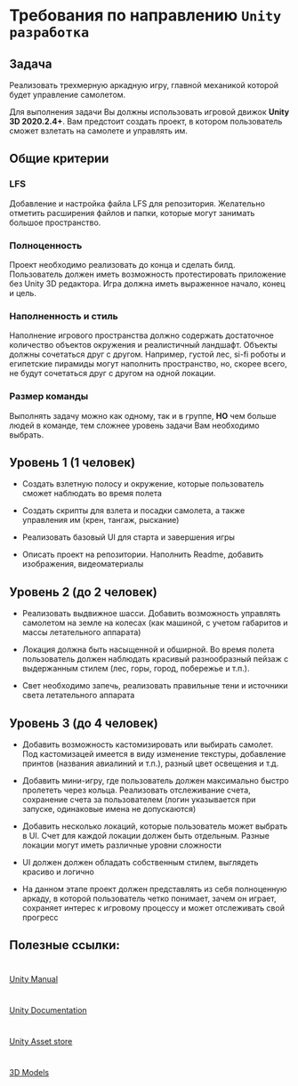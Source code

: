 # Требования по направлению `Unity разработка`
## Задача
Реализовать трехмерную аркадную игру, главной механикой которой будет управление самолетом.

Для выполнения задачи Вы должны использовать игровой движок **Unity 3D 2020.2.4+**. Вам предстоит создать проект, в котором пользователь сможет взлетать на самолете и управлять им. 

## Общие критерии

### **LFS**
Добавление и настройка файла LFS для репозитория. Желательно отметить расширения файлов и папки, которые могут занимать большое пространство.

### **Полноценность**

Проект необходимо реализовать до конца и сделать билд. Пользователь должен иметь возможность протестировать приложение без Unity 3D редактора. Игра должна иметь выраженное начало, конец и цель.

### **Наполненность и стиль**

Наполнение игрового пространства должно содержать достаточное количество объектов окружения и реалистичный ландшафт. Объекты должны сочетаться друг с другом. Например, густой лес, si-fi роботы и египетские пирамиды могут наполнить пространство, но, скорее всего, не будут сочетаться друг с другом на одной локации.

### **Размер команды**

Выполнять задачу можно как одному, так и в группе, **НО** чем больше людей в команде, тем сложнее уровень задачи Вам необходимо выбрать.

## Уровень 1 (1 человек)

+ Создать взлетную полосу и окружение, которые пользователь сможет наблюдать во время полета

+ Создать скрипты для взлета и посадки самолета, а также управления им (крен, тангаж, рыскание)

+ Реализовать базовый UI для старта и завершения игры

+ Описать проект на репозитории. Наполнить Readme, добавить изображения, видеоматериалы

## Уровень 2 (до 2 человек) 

+ Реализовать выдвижное шасси. Добавить возможность управлять самолетом на земле на колесах (как машиной, с учетом габаритов и массы летательного аппарата) 

+ Локация должна быть насыщенной и обширной. Во время полета пользователь должен наблюдать красивый разнообразный пейзаж с выдержанным стилем (лес, горы, город, побережье и т.п.).

+ Свет необходимо запечь, реализовать правильные тени и источники света летательного аппарата 

## Уровень 3 (до 4 человек) 

+ Добавить возможность кастомизировать или выбирать самолет. Под кастомизацей имеется в виду изменение текстуры, добавление принтов (названия авиалиний и т.п.), разный цвет освещения и т.д.

+ Добавить мини-игру, где пользователь должен максимально быстро пролететь через кольца. Реализовать отслеживание счета, сохранение счета за пользователем (логин указывается при запуске, одинаковые имена не допускаются)

+ Добавить несколько локаций, которые пользователь может выбрать в UI. Счет для каждой локации должен быть отдельным. Разные локации могут иметь различные уровни сложности

+ UI должен должен обладать собственным стилем, выглядеть красиво и логично

+ На данном этапе проект должен представлять из себя полноценную аркаду, в которой пользователь четко понимает, зачем он играет, сохраняет интерес к игровому процессу и может отслеживать свой прогресс

## Полезные ссылки:


#
[Unity Manual](https://docs.unity3d.com/Manual/index.html)  
#
[Unity Documentation](https://docs.unity3d.com/ru/530/ScriptReference/index.html)    
#
[Unity Asset store](https://assetstore.unity.com)
#
[3D Models](https://www.cgtrader.com/free-3d-models)

 

 

 